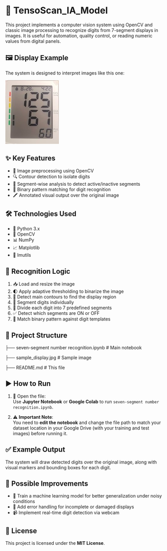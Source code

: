 # 🔢 TensoScan_IA_Model

This project implements a computer vision system using OpenCV and classic image processing to recognize digits from 7-segment displays in images. It is useful for automation, quality control, or reading numeric values from digital panels.

## 🖼️ Display Example

The system is designed to interpret images like this one:

![display-image](seven_segment_display.jpg)

## ✨ Key Features

- 🧹 Image preprocessing using OpenCV  
- 🔍 Contour detection to isolate digits  
- 🧩 Segment-wise analysis to detect active/inactive segments  
- 🔢 Binary pattern matching for digit recognition  
- 🖍️ Annotated visual output over the original image  

## 🛠️ Technologies Used

- 🐍 Python 3.x  
- 🧊 OpenCV  
- 📊 NumPy  
- 📈 Matplotlib  
- 🧰 Imutils  

## 🧠 Recognition Logic

1. 📥 Load and resize the image  
2. 🌓 Apply adaptive thresholding to binarize the image  
3. 🔎 Detect main contours to find the display region  
4. 🔢 Segment digits individually  
5. 🔲 Divide each digit into 7 predefined segments  
6. ✅ Detect which segments are ON or OFF  
7. 🔢 Match binary pattern against digit templates  

## 📁 Project Structure

├── seven-segment number recognition.ipynb # Main notebook

├── sample_display.jpg # Sample image

├── README.md # This file

## ▶️ How to Run

1. 📂 Open the file:  
   Use **Jupyter Notebook** or **Google Colab** to run `seven-segment number recognition.ipynb`.

2. ⚠️ **Important Note**:  
   You need to **edit the notebook** and change the file path to match your dataset location in your Google Drive (with your training and test images) before running it.

## ✅ Example Output

The system will draw detected digits over the original image, along with visual markers and bounding boxes for each digit.

## 🚀 Possible Improvements

- 🧠 Train a machine learning model for better generalization under noisy conditions  
- 🧯 Add error handling for incomplete or damaged displays  
- 📹 Implement real-time digit detection via webcam  

## 📄 License

This project is licensed under the **MIT License**.
